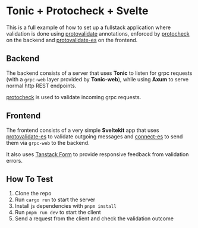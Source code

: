 # Tonic + Protocheck + Svelte

This is a full example of how to set up a fullstack application where validation is done using [protovalidate](https://github.com/bufbuild/protovalidate) annotations, enforced by [protocheck](github.com/Rick-Phoenix/protocheck) on the backend and [protovalidate-es](github.com/bufbuild/protovalidate-es) on the frontend. 

## Backend

The backend consists of a server that uses **Tonic** to listen for grpc requests (with a `grpc-web` layer provided by **Tonic-web**), while using **Axum** to serve normal http REST endpoints.

[protocheck](github.com/Rick-Phoenix/protocheck) is used to validate incoming grpc requests.

## Frontend

The frontend consists of a very simple **Sveltekit** app that uses [protovalidate-es](github.com/bufbuild/protovalidate-es) to validate outgoing messages and [connect-es](https://github.com/connectrpc/connect-es) to send them via `grpc-web` to the backend.

It also uses [Tanstack Form](https://tanstack.com/form/v1/docs/framework/svelte/quick-start) to provide responsive feedback from validation errors.

## How To Test

1. Clone the repo
2. Run `cargo run` to start the server
3. Install js dependencies with `pnpm install`
3. Run `pnpm run dev` to start the client
4. Send a request from the client and check the validation outcome

